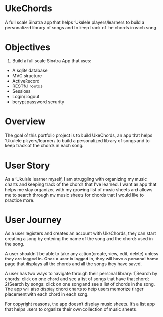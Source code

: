 # UkeChords
A full scale Sinatra app that helps ‘Ukulele players/learners to build a personalized library of songs and to keep track of the chords in each song. 

# Objectives 
1. Build a full scale Sinatra App that uses:
- A sqlite database
- MVC structure
- ActiveRecord
- RESTful routes
- Sessions
- Login/Logout
- bcrypt password security

# Overview
The goal of this portfolio project is to build UkeChords, an app that helps ‘Ukulele players/learners to build a personalized library of songs and to keep track of the chords in each song. 

# User Story
As a ‘Ukulele learner myself, I am struggling with organizing my music charts and keeping track of the chords that I’ve learned. I want an app that helps me stay organized with my growing list of music sheets and allows me to search through my music sheets for chords that I would like to practice more. 

# User Journey
As a user registers and creates an account with UkeChords, they can start creating a song by entering the name of the song and the chords used in the song. 

A user shouldn’t be able to take any action(create, view, edit, delete) unless they are logged in. Once a user is logged in, they will have a personal home page that displays all the chords and all the songs they have saved. 

A user has two ways to navigate through their personal library: 1)Search by chords: click on one chord and see a list of songs that have that chord; 2)Search by songs: click on one song and see a list of chords in the song. The app will also display chord charts to help users memorize finger placement with each chord in each song. 

For copyright reasons, the app doesn’t display music sheets. It’s a list app that helps users to organize their own collection of music sheets. 
